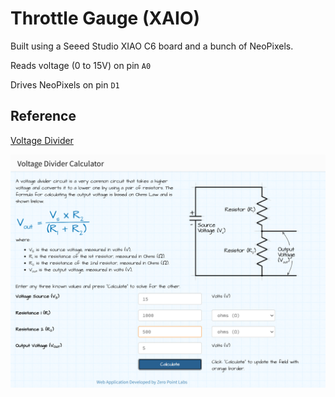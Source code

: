 # Throttle Gauge (XAIO)

Built using a Seeed Studio XIAO C6 board and a bunch of NeoPixels.

Reads voltage (0 to 15V) on pin `A0`

Drives NeoPixels on pin `D1`

## Reference

[Voltage Divider](https://ohmslawcalculator.com/voltage-divider-calculator)

![Voltage Divider Calculator](images/voltage-divider-calculator.png)

